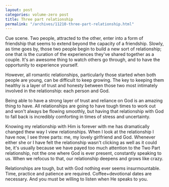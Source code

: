 ```yaml
---
layout: post
categories: volume-zero post
title: Three part relationship
permalink: "/archives/11210-three-part-relationship.html"
---
```



Cue scene. Two people, attracted to the other, enter into a form of friendship that seems to extend beyond the capacity of a friendship. Slowly, as time goes by, those two people begin to build a new sort of relationship; one that is the curation of the experiences they've shared together as a couple. It's an awesome thing to watch others go through, and to have the opportunity to experience yourself.

However, all romantic relationships, particularly those started when both people are young, can be difficult to keep growing. The key to keeping them healthy is a layer of trust and honesty between those two most intimately involved in the relationship: each person and God.

Being able to have a strong layer of trust and reliance on God  is an amazing thing to have. All relationships are going to have tough times to work out and won't always be flowing smoothly, but having that relationship with God to fall back is incredibly comforting in times of stress and uncertainty.

Knowing my relationship with Him is forever with me has dramatically changed thew way I view relationships. When I look at the relationship I have now, I see three parts: me, my lovely girlfriend and God. Whenever either she or I have felt the relationship wasn't clicking as well as it could be, it's usually because we have payed too much attention to the Two Part relationship, not the one where God is ever present, constantly speaking to us. When we refocus to that, our relationship deepens and grows like crazy.

Relationships are tough, but with God nothing ever seems insurmountable. Time, practice and patience are required. Coffee+devotional dates are necessary. And you must be willing to listen when He speaks to you.
